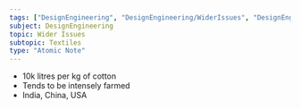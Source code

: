 ```yaml
---
tags: ["DesignEngineering", "DesignEngineering/WiderIssues", "DesignEngineering/WiderIssues/Textiles", "DesignEngineering/Materials/Textiles", "DesignEngineering/HowItsMade"]
subject: DesignEngineering
topic: Wider Issues
subtopic: Textiles
type: "Atomic Note"
---
```


 - 10k litres per kg of cotton
 - Tends to be intensely farmed
 - India, China, USA